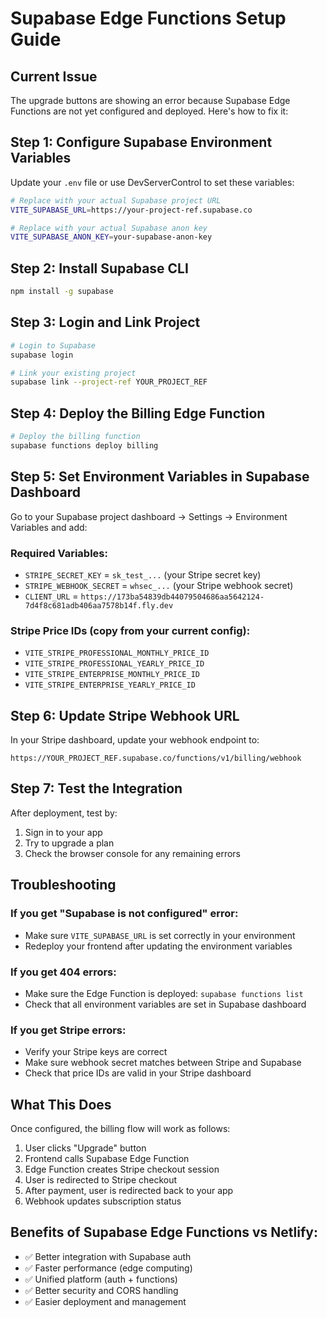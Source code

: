 # Supabase Edge Functions Setup Guide

## Current Issue

The upgrade buttons are showing an error because Supabase Edge Functions are not yet configured and deployed. Here's how to fix it:

## Step 1: Configure Supabase Environment Variables

Update your `.env` file or use DevServerControl to set these variables:

```bash
# Replace with your actual Supabase project URL
VITE_SUPABASE_URL=https://your-project-ref.supabase.co

# Replace with your actual Supabase anon key
VITE_SUPABASE_ANON_KEY=your-supabase-anon-key
```

## Step 2: Install Supabase CLI

```bash
npm install -g supabase
```

## Step 3: Login and Link Project

```bash
# Login to Supabase
supabase login

# Link your existing project
supabase link --project-ref YOUR_PROJECT_REF
```

## Step 4: Deploy the Billing Edge Function

```bash
# Deploy the billing function
supabase functions deploy billing
```

## Step 5: Set Environment Variables in Supabase Dashboard

Go to your Supabase project dashboard → Settings → Environment Variables and add:

### Required Variables:

- `STRIPE_SECRET_KEY` = `sk_test_...` (your Stripe secret key)
- `STRIPE_WEBHOOK_SECRET` = `whsec_...` (your Stripe webhook secret)
- `CLIENT_URL` = `https://173ba54839db44079504686aa5642124-7d4f8c681adb406aa7578b14f.fly.dev`

### Stripe Price IDs (copy from your current config):

- `VITE_STRIPE_PROFESSIONAL_MONTHLY_PRICE_ID`
- `VITE_STRIPE_PROFESSIONAL_YEARLY_PRICE_ID`
- `VITE_STRIPE_ENTERPRISE_MONTHLY_PRICE_ID`
- `VITE_STRIPE_ENTERPRISE_YEARLY_PRICE_ID`

## Step 6: Update Stripe Webhook URL

In your Stripe dashboard, update your webhook endpoint to:

```
https://YOUR_PROJECT_REF.supabase.co/functions/v1/billing/webhook
```

## Step 7: Test the Integration

After deployment, test by:

1. Sign in to your app
2. Try to upgrade a plan
3. Check the browser console for any remaining errors

## Troubleshooting

### If you get "Supabase is not configured" error:

- Make sure `VITE_SUPABASE_URL` is set correctly in your environment
- Redeploy your frontend after updating the environment variables

### If you get 404 errors:

- Make sure the Edge Function is deployed: `supabase functions list`
- Check that all environment variables are set in Supabase dashboard

### If you get Stripe errors:

- Verify your Stripe keys are correct
- Make sure webhook secret matches between Stripe and Supabase
- Check that price IDs are valid in your Stripe dashboard

## What This Does

Once configured, the billing flow will work as follows:

1. User clicks "Upgrade" button
2. Frontend calls Supabase Edge Function
3. Edge Function creates Stripe checkout session
4. User is redirected to Stripe checkout
5. After payment, user is redirected back to your app
6. Webhook updates subscription status

## Benefits of Supabase Edge Functions vs Netlify:

- ✅ Better integration with Supabase auth
- ✅ Faster performance (edge computing)
- ✅ Unified platform (auth + functions)
- ✅ Better security and CORS handling
- ✅ Easier deployment and management
